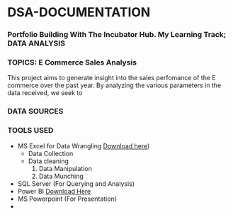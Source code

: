 # DSA-DOCUMENTATION

### Portfolio Building With The Incubator Hub. My Learning Track; DATA ANALYSIS

### TOPICS: E Commerce Sales Analysis
This project aims to generate insight into the sales perfomance of the E commerce over the past year. By analyzing the various parameters in the data received, we seek to 

### DATA SOURCES

### TOOLS USED
- MS Excel for Data Wrangling [Download here](https://go.microsoft.com/fwlink/?linkid=2264705&clcid=0x409&culture=en-us&country=us))
  - Data Collection
  - Data cleaning
    1. Data Manipulation
    2. Data Munching
- SQL Server (For Querying and Analysis)
- Power BI [Download Here]([https://go.microsoft.com/fwlink/?linkid=2264705&clcid=0x409&culture=en-us&country=us](https://go.microsoft.com/fwlink/?LinkId=2240819&clcid=0x409&culture=en-us&country=us))
- MS Powerpoint (For Presentation)
- 
